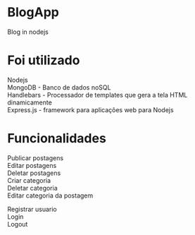 # BlogApp
 Blog in nodejs

# Foi utilizado
<p>
 Nodejs<br>
 MongoDB - Banco de dados noSQL<br>
 Handlebars -  Processador de templates que gera a tela HTML dinamicamente<br> 
 Express.js - framework para aplicações web para Nodejs<br>
 
</p>

# Funcionalidades
<p>
  Publicar postagens<br>
  Editar postagens<br>
  Deletar postagens<br>
  Criar categoria<br>
  Deletar categoria<br>
  Editar categoria da postagem<br>
 </p>
 <p>
  Registrar usuario<br>
  Login<br>
  Logout<br>
 </p>
